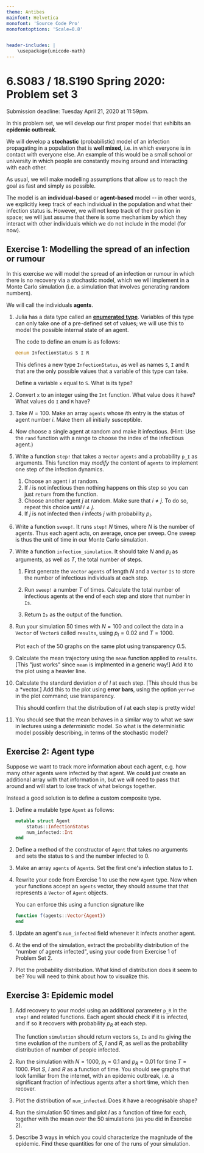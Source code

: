 ```yaml
---
theme: Antibes
mainfont: Helvetica
monofont: 'Source Code Pro'
monofontoptions: 'Scale=0.8'


header-includes: |
    \usepackage{unicode-math}
---
```


# 6.S083 / 18.S190 Spring 2020: Problem set 3

Submission deadline: Tuesday April 21, 2020 at 11:59pm.


In this problem set, we will develop our first proper model that exhibits an **epidemic
outbreak**.

We will develop a **stochastic** (probabilistic) model of an infection propagating in a population  that is **well mixed**, i.e. in which everyone is in contact with everyone else.
An example of this would be a small school or university in which people are
constantly moving around and interacting with each other.

As usual, we will make modelling assumptions that allow us to reach the goal as fast and simply as possible.

The model is an **individual-based** or **agent-based** model -- in other words,
we explicitly keep track of each individual in the population and what their
infection status is. However, we will not keep track of their position in space;
we will just assume that there is some mechanism by which they interact with
other individuals which we do not include in the model (for now).



## Exercise 1: Modelling the spread of an infection or rumour

In this exercise we will model the spread of an infection or rumour in which
there is no recovery via a stochastic model, which we will implement in a Monte Carlo
simulation (i.e. a simulation that involves generating random numbers).

We will call the individuals **agents**.


1. Julia has a data type called an [**enumerated type**](https://en.wikipedia.org/wiki/Enumerated_type). Variables of this type can only take one of a pre-defined set of values; we will use this to model the possible internal state of an agent.

    The code to define an enum is as follows:

    ```julia
    @enum InfectionStatus S I R
    ```

    This defines a new type `InfectionStatus`, as well as names `S`, `I` and `R` that are the only possible values that a variable of this type can take.

    Define a variable `x` equal to `S`. What is its type?

2. Convert `x` to an integer using the `Int` function. What value does it have? What values do `I` and `R` have?

3. Take $N=100$. Make an array `agents` whose $i$th entry is the status of agent
number $i$. Make them all initially susceptible.

4. Now choose a single agent at random and make it infectious. (Hint: Use the
    `rand` function with a range to choose the index of the infectious agent.)

5. Write a function `step!` that takes a `Vector` `agents` and a probability `p_I`
as arguments.  This function may *modify* the content of `agents` to implement one step of the infection dynamics.

    1. Choose an agent $i$ at random.
    2. If $i$ is not infectious then nothing happens on this step so you can just `return`
 from the function.
     3. Choose another agent $j$ at random. Make sure that $i \neq j$. To do so, repeat this
    choice *until* $i \neq j$.
    4. If $j$ is not infected then $i$ infects $j$ with probability $p_I$.

6. Write a function `sweep!`. It runs `step!` $N$ times, where $N$ is the number of agents. Thus each agent acts, on average, once per sweep. One sweep is thus the unit
of time in our Monte Carlo simulation.

7. Write a function `infection_simulation`. It should take $N$ and $p_I$ as arguments,
as well as $T$, the total number of steps.

    1. First generate the `Vector` `agents` of length $N$ and a `Vector` `Is` to store
    the number of infectious individuals at each step.

    2. Run `sweep!` a number $T$ of times. Calculate the total number of infectious
    agents at the end of each step and store that number in `Is`.

    3. Return `Is` as the output of the function.

8. Run your simulation 50 times with $N=100$ and collect the data in a `Vector` of `Vector`s called `results`, using $p_I = 0.02$ and $T = 1000$.

    Plot each of the 50 graphs on the same plot using transparency 0.5.

9. Calculate the mean trajectory using the `mean` function applied to `results`. [This "just works" since `mean` is implmented in a generic way!] Add it to the plot using a heavier line.

10. Calculate the standard deviation $\sigma$ of $I$ at each step. [This should thus be a *vector.] Add this to the plot using **error bars**, using the option `yerr=σ` in the plot command; use transparency.

    This should confirm that the distribution of $I$ at each step is pretty wide!

9. You should see that the mean behaves in a similar way to what we saw in lectures using a *deterministic* model. So what is the deterministic model possibly describing, in terms of the stochastic model?


## Exercise 2: Agent type

Suppose we want to track more information about each agent, e.g. how many other agents were infected by that agent. We could just create an additional array with that information in, but we will need to pass that around and will start to lose track of what belongs together.

Instead a good solution is to define a custom composite type.


1. Define a mutable type `Agent` as follows:

    ```jl
    mutable struct Agent
        status::InfectionStatus
        num_infected::Int
    end
    ```

2. Define a method of the constructor of `Agent` that takes no arguments and sets the status to `S` and
the number infected to 0.

3. Make an array `agents` of `Agent`s. Set the first one's infection status to `I`.

4. Rewrite your code from Exercise 1 to use the new `Agent` type. Now when your functions accept an `agents`
vector, they should assume that that represents a `Vector` of `Agent` objects.

    You can enforce this using a function signature like

    ```jl
    function f(agents::Vector{Agent})
    end
    ```

5. Update an agent's `num_infected` field whenever it infects another agent.

6. At the end of the simulation, extract the probability distribution of the "number of agents infected", using your code from Exercise 1 of Problem Set 2.

7. Plot the probability distribution. What kind of distribution does it seem to be? You will need to think about how to visualize this.

## Exercise 3: Epidemic model

1. Add recovery to your model using an additional
parameter `p_R` in the `step!` and related functions.
Each agent should check if it is infected, and if so
it recovers with probability $p_R$ at each step.

    The function `simulation` should return vectors `Ss`, `Is` and `Rs` giving the time evolution of the numbers of $S$, $I$ and $R$, as well as the probability distribution of number of people infected.

2. Run the simulation with $N=1000$, $p_I = 0.1$ and $p_R = 0.01$ for time $T=1000$. Plot $S$, $I$ and $R$ as a function of time. You should see graphs that look familiar from the internet, with an epidemic outbreak, i.e. a significant fraction of infectious agents after a short time, which then recover.

3. Plot the distribution of `num_infected`. Does it have a recognisable shape?

4. Run the simulation 50 times and plot $I$ as a function of time for each, together with the mean over the 50 simulations (as you did in Exercise 2).

5. Describe 3 ways in which you could characterize the magnitude of the epidemic. Find these quantities for one of the runs of your simulation.
